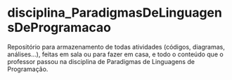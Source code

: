 # disciplina_ParadigmasDeLinguagensDeProgramacao
Repositório para armazenamento de todas atividades (códigos, diagramas, análises...), feitas em sala ou para fazer em casa, e todo o conteúdo que o professor passou na disciplina de Paradigmas de Linguagens de Programação.
